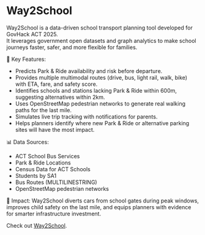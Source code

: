 # Way2School

Way2School is a data-driven school transport planning tool developed for GovHack ACT 2025.  
It leverages government open datasets and graph analytics to make school journeys faster, safer, and more flexible for families.

🚸 Key Features:
- Predicts Park & Ride availability and risk before departure.
- Provides multiple multimodal routes (drive, bus, light rail, walk, bike) with ETA, fare, and safety score.
- Identifies schools and stations lacking Park & Ride within 600m, suggesting alternatives within 2km.
- Uses OpenStreetMap pedestrian networks to generate real walking paths for the last mile.
- Simulates live trip tracking with notifications for parents.
- Helps planners identify where new Park & Ride or alternative parking sites will have the most impact.

📊 Data Sources:
- ACT School Bus Services  
- Park & Ride Locations  
- Census Data for ACT Schools  
- Students by SA1  
- Bus Routes (MULTILINESTRING)  
- OpenStreetMap pedestrian networks  

🌱 Impact:
Way2School diverts cars from school gates during peak windows, improves child safety on the last mile, and equips planners with evidence for smarter infrastructure investment.

Check out [Way2School](https://way2school.streamlit.app/).

